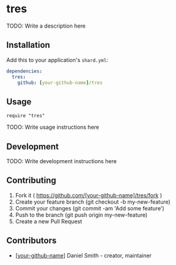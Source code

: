 # tres

TODO: Write a description here

## Installation

Add this to your application's `shard.yml`:

```yaml
dependencies:
  tres:
    github: [your-github-name]/tres
```

## Usage

```crystal
require "tres"
```

TODO: Write usage instructions here

## Development

TODO: Write development instructions here

## Contributing

1. Fork it ( https://github.com/[your-github-name]/tres/fork )
2. Create your feature branch (git checkout -b my-new-feature)
3. Commit your changes (git commit -am 'Add some feature')
4. Push to the branch (git push origin my-new-feature)
5. Create a new Pull Request

## Contributors

- [[your-github-name]](https://github.com/[your-github-name]) Daniel Smith - creator, maintainer
